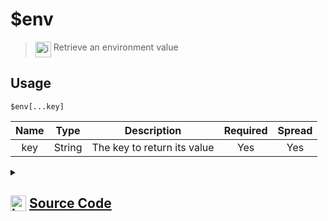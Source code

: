 # $env
> <img align="top" src="https://upload.wikimedia.org/wikipedia/commons/thumb/e/e4/Infobox_info_icon.svg/160px-Infobox_info_icon.svg.png?20150409153300" alt="image" width="25" height="auto"> Retrieve an environment value
## Usage
```
$env[...key]
```
| Name | Type | Description | Required | Spread
| :---: | :---: | :---: | :---: | :---: |
key | String | The key to return its value | Yes | Yes
<details>
<summary>
    
## <img align="top" src="https://cdn4.iconfinder.com/data/icons/iconsimple-logotypes/512/github-512.png" alt="image" width="25" height="auto">  [Source Code](https://github.com/tryforge/ForgeScript-V2/blob/main/src/native/env.ts)
    
</summary>
    
```ts
import { ArgType, NativeFunction } from "../structures/NativeFunction"
import { Return } from "../structures/Return"

export default new NativeFunction({
    name: "$env",
    description: "Retrieve an environment value",
    args: [
        {
            name: "key",
            description: "The key to return its value",
            required: true,
            type: ArgType.String,
            rest: true
        }
    ],
    brackets: true,
    unwrap: true,
    execute(ctx, [ args ]) {
        const env = ctx.getEnvironmentKey(args)
        return Return.successJSON(env)
    },
})
```
    
</details>